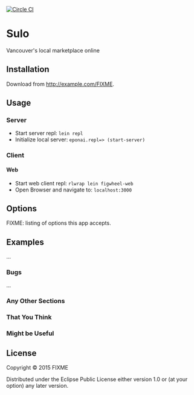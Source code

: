[![Circle CI](https://circleci.com/gh/jourmoney/sulo.svg?style=shield&circle-token=d51f6b92f4dfb834f78b6550371a0588aa39d572)](https://circleci.com/gh/jourmoney/sulo)
# Sulo
Vancouver's local marketplace online

## Installation

Download from http://example.com/FIXME.

## Usage
### Server
* Start server repl: ```lein repl```
* Initialize local server: ```eponai.repl=> (start-server)```

### Client
#### Web
* Start web client repl: ```rlwrap lein figwheel-web```
* Open Browser and navigate to: ```localhost:3000```

## Options

FIXME: listing of options this app accepts.

## Examples

...

### Bugs

...

### Any Other Sections
### That You Think
### Might be Useful

## License

Copyright © 2015 FIXME

Distributed under the Eclipse Public License either version 1.0 or (at
your option) any later version.
